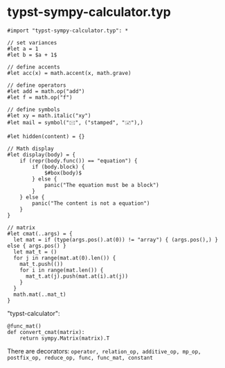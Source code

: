 # typst-sympy-calculator.typ

```typst
#import "typst-sympy-calculator.typ": *

// set variances
#let a = 1
#let b = $a + 1$

// define accents
#let acc(x) = math.accent(x, math.grave)

// define operators
#let add = math.op("add")
#let f = math.op("f")

// define symbols
#let xy = math.italic("xy")
#let mail = symbol("🖂", ("stamped", "🖃"),)

#let hidden(content) = {}

// Math display
#let display(body) = {
    if (repr(body.func()) == "equation") {
        if (body.block) {
            $#box(body)$
        } else {
            panic("The equation must be a block")
        }
    } else {
        panic("The content is not a equation")
    }
}

// matrix
#let cmat(..args) = {
  let mat = if (type(args.pos().at(0)) != "array") { (args.pos(),) } else { args.pos() }
  let mat_t = ()
  for j in range(mat.at(0).len()) {
    mat_t.push(())
    for i in range(mat.len()) {
      mat_t.at(j).push(mat.at(i).at(j))
    }
  }
  math.mat(..mat_t)
}
```

"typst-calculator":

```typst-calculator
@func_mat()
def convert_cmat(matrix):
    return sympy.Matrix(matrix).T
```

There are decorators: `operator, relation_op, additive_op, mp_op, postfix_op, reduce_op, func, func_mat, constant`
